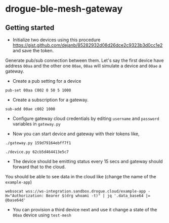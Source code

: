 # drogue-ble-mesh-gateway

## Getting started

* Initialize two devices using this procedure https://gist.github.com/dejanb/85282932d08d26dce2c9323b3d0cc1e2 and save the token.

Generate pub/sub connection between them. Let's say the first device have address `00aa` and the other one `00ae`, `00aa` will simulate a device and `00ae` a gateway.

* Create a pub setting for a device

```
pub-set 00aa C002 0 50 5 1000
```

* Create a subscription for a gateway.

```
sub-add 00ae c002 1000
```

* Configure gateway cloud credentials by editing `username` and `password` variables in `gateway.py`

* Now you can start device and gateway with their tokens like,

```
./gateway.py 159d79164ebff7f1
```

```
./device.py 62cb5d464413e5c7
```

* The device should be emitting status every 15 secs and gateway should forward that to the cloud.

You should be able to see data in the cloud like (change the name of the `example-app`)

```
websocat wss://ws-integration.sandbox.drogue.cloud/example-app -H="Authorization: Bearer $(drg whoami -t)" | jq '.data_base64 |= @base64d'
```

* You can provision a third device next and use it change a state of the `00aa` device using `test-mesh`